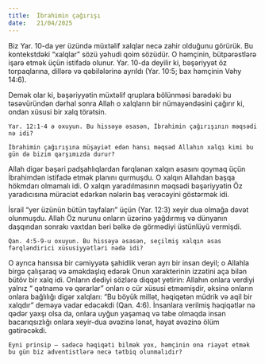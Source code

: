 ```yaml
---
title:  İbrahimin çağırışı
date:   21/04/2025
---
```


Biz Yar. 10-da yer üzündə müxtəlif xalqlar necə zahir olduğunu görürük. Bu kontekstdəki “xalqlar” sözü yəhudi qoim sözüdür. O həmçinin, bütpərəstlərə işarə etmək üçün istifadə olunur. Yar. 10-da deyilir ki, bəşəriyyət öz torpaqlarına, dillərə və qəbilələrinə ayrıldı (Yar. 10:5; bax həmçinin Vəhy 14:6).

Demək olar ki, bəşəriyyətin müxtəlif qruplara bölünməsi barədəki bu təsəvüründən dərhal sonra Allah o xalqların bir nümayəndəsini çağırır ki, ondan xüsusi bir xalq törətsin.

`Yar. 12:1-4 ə oxuyun. Bu hissəyə əsasən, İbrahimin çağırışının məqsədi nə idi?`

`İbrahimin çağırışına müşayiət edən hansı məqsəd Allahın xalqı kimi bu gün də bizim qarşımızda durur?`

Allah digər bəşəri padşahlıqlardan fərqlənən xalqın əsasını qoymaq üçün İbrahimdən istifadə etmək planını qurmuşdu. O xalqın Allahdan başqa hökmdarı olmamalı idi. O xalqın yaradılmasının məqsədi bəşəriyyətin Öz yaradıcısına müraciət edərkən nələrin baş verəcəyini göstərmək idi.

İsrail “yer üzünün bütün tayfaları” üçün (Yar. 12:3) xeyir dua olmağa dəvət olunmuşdu. Allah Öz nurunu onların üzərinə yağdırmış və dünyanın daşqından sonrakı vaxtdan bəri bəlkə də görmədiyi üstünlüyü vermişdi.

`Qan. 4:5-9-u oxuyun. Bu hissəyə əsasən, seçilmiş xalqın əsas fərqləndirici xüsusiyyətləri nədə idi?`

O ayrıca hansısa bir cəmiyyətə şahidlik verən ayrı bir insan deyil; o Allahla birgə çalışaraq və əməkdaşlıq edərək Onun xarakterinin izzətini aça bilən bütöv bir xalq idi. Onların dediyi sözlərə diqqət yetirin: Allahın onlara verdiyi yalnız “ qətnamə və qərarlar” onları o cür xüsusi etməmişdir, əksinə onların onlara bağlılığı digər xalqları: “Bu böyük millət, həqiqətən müdrik və aqil bir xalqdır” deməyə vadar edəcəkdi (Qan. 4:6). İnsanlara verilmiş həqiqətlər nə qədər yaxşı olsa da, onlara uyğun yaşamaq və tabe olmaqda insan bacarıqsızlığı onlara xeyir-dua əvəzinə lənət, həyat əvəzinə ölüm gətirəcəkdi.

`Eyni prinsip – sadəcə həqiqəti bilmək yox, həmçinin ona riayət etmək bu gün biz adventistlərə necə tətbiq olunmalıdır?`